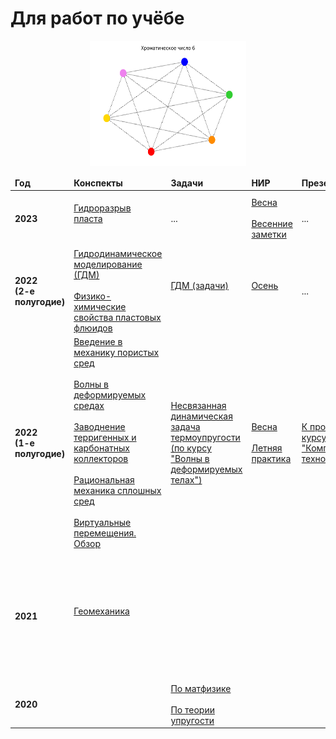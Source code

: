 # Для работ по учёбе

<center>
<img src="images/ChromaticNumber6.png" alt="Interesting Challenge" style="width:250px;height:200px">
</center>

<table>
  <thead>
    <tr>
      <td>
        <b>Год</b>
      </td>
      <td>
        <b>Конспекты</b>
      </td>
      <td>
        <b>Задачи</b>
      </td>
      <td>
        <b>НИР</b>
      </td>
      <td>
        <b>Презентации</b>
      </td>
      <td>
        <b>GitHub-проекты</b>
      </td>
    </tr>
  </thead>
  <tbody>
    <tr>
      <td>
        <b>2023</b>
      </td>
      <td>
        <a href="https://mualal.github.io/hydrofracturing/lectures-notes/main.pdf">Гидроразрыв пласта</a>
        <br><br>
      </td>
      <td>
        ...
      </td>
      <td>
        <a href="https://mualal.github.io/hydrofracturing/vkr/main.pdf">Весна</a>
        <br><br>
        <a href="https://mualal.github.io/hydrofracturing/vkr-notes/main.pdf">Весенние заметки</a>
      </td>
      <td>
        ...
      </td>
      <td>
        <a href="https://github.com/mualal/ya-profi-preparation">Подготовка к олимпиаде по математическому моделированию и по робототехнике</a>
      </td>
    </tr>
    <tr>
      <td>
        <b>2022 <br> (2-e полугодие)</b>
      </td>
      <td>
        <a href="https://mualal.github.io/source/tex/reservoir-hydrodynamic-modelling-2022/main.pdf">Гидродинамическое моделирование (ГДМ)</a>
        <br><br>
        <a href="https://mualal.github.io/source/tex/phys-chem-fluids-properties-2022/main.pdf">Физико-химические свойства пластовых флюидов</a>
      </td>
      <td>
        <a href="https://mualal.github.io/source/tex/reservoir-hydrodynamic-modelling-2022/hdm_problems_solving/hdm_problems_solving_Muravtsev.pdf">ГДМ (задачи)</a>
        <br><br>
      </td>
      <td>
        <a href="https://mualal.github.io/source/research/autumn2022/main.pdf">Осень</a>
        <br><br>
      </td>
      <td>
        ...
      </td>
      <td>
        <a href="https://github.com/mualal/computer-vision-with-python">Изучение основ компьютерного зрения</a>
        <br><br>
        <a href="https://github.com/mualal/oil-gas-software-experiments">Эксперименты с нефтегазовым ПО</a>
      </td>
    </tr>
    <tr>
      <td>
        <b>2022 <br> (1-е полугодие)</b>
      </td>
      <td>
        <a href="https://mualal.github.io/source/tex/poromechanics/main.pdf">Введение в механику пористых сред</a>
        <br><br>
        <a href="https://mualal.github.io/source/tex/waves2022/lectures/main.pdf">Волны в деформируемых средах</a>
        <br><br>
        <a href="https://mualal.github.io/source/tex/hydrocarbons2022/main.pdf">Заводнение терригенных и карбонатных коллекторов</a>
        <br><br>
        <a href="https://mualal.github.io/source/tex/rational-mechanics2022/main.pdf">Рациональная механика сплошных сред</a>
        <br><br>
        <a href="https://mualal.github.io/source/tex/virtual-displacement/Muravtsev_Alexander_5040103_10401.pdf">Виртуальные перемещения. Обзор</a>
      </td>
      <td>
        <a href="https://mualal.github.io/source/tex/waves2022/main.pdf">Несвязанная динамическая
        задача термоупругости
        (по курсу "Волны в деформируемых
        телах")</a>
      </td>
      <td>
        <a href="https://mualal.github.io/source/research/spring2022/main.pdf">Весна</a>
        <br><br>
        <a href="https://mualal.github.io/source/research/summer2022/main.pdf">Летняя практика</a>
      </td>
      <td>
        <a href="https://mualal.github.io/source/python/sudoku/presentation/project_presentation.pdf">К проекту по курсу "Компьютерные технологии"</a>
      </td>
      <td>
        <a href="https://github.com/mualal/eclipse-inputs-parser">Парсер раздела SCHEDULE входных ECLIPSE-файлов</a>
        <br><br>
        <a href="https://github.com/mualal/algorithms-explorer">Алгоритмы</a>
        <br><br>
        <a href="https://github.com/mualal/notebooks-source">Эксперименты в Jupyter-тетрадях</a>
      </td>
    </tr>
    <tr>
      <td>
        <b>2021</b>
      </td>
      <td>
        <a href="https://mualal.github.io/source/tex/geomechanics2021/main.pdf">Геомеханика</a>
        <br><br>
      </td>
      <td>
      </td>
      <td>
      </td>
      <td>
      </td>
      <td>
        <a href="https://github.com/mualal/heart_sound">Приложение для анализа фонокардиограмм</a>
        <br><br>
        <a href="https://github.com/mualal/ml-experiments">Эксперименты по машинному обучению</a>
        <br><br>
        <a href="https://github.com/mualal/crystal-exploration">Исследование упругих и тепловых свойств кристаллов</a>
      </td>
    </tr>
    <tr>
      <td>
        <b>2020</b>
      </td>
      <td>
      </td>
      <td>
        <a href="https://mualal.github.io/source/tex/mathph2020/task1/main.pdf">По матфизике</a>
        <br><br>
        <a href="https://mualal.github.io/source/tex/telast2020/final-task/main.pdf">По теории упругости</a>
      </td>
      <td>
      </td>
      <td>
      </td>
      <td>
        <a href="https://github.com/mualal/source">Общий</a>
      </td>
    </tr>
  </tbody>
</table>
